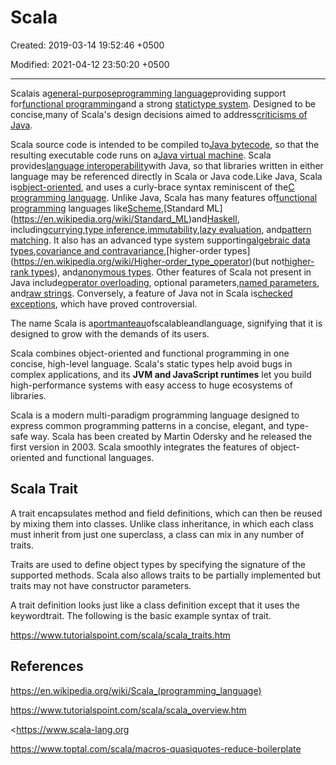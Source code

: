 # Scala

Created: 2019-03-14 19:52:46 +0500

Modified: 2021-04-12 23:50:20 +0500

---

Scalais a[general-purpose](https://en.wikipedia.org/wiki/General-purpose_programming_language)[programming language](https://en.wikipedia.org/wiki/Programming_language)providing support for[functional programming](https://en.wikipedia.org/wiki/Functional_programming)and a strong [static](https://en.wikipedia.org/wiki/Static_typing)[type system](https://en.wikipedia.org/wiki/Type_system). Designed to be concise,many of Scala's design decisions aimed to address[criticisms of Java](https://en.wikipedia.org/wiki/Criticism_of_Java).

Scala source code is intended to be compiled to[Java bytecode](https://en.wikipedia.org/wiki/Java_bytecode), so that the resulting executable code runs on a[Java virtual machine](https://en.wikipedia.org/wiki/Java_virtual_machine). Scala provides[language interoperability](https://en.wikipedia.org/wiki/Language_interoperability)with Java, so that libraries written in either language may be referenced directly in Scala or Java code.Like Java, Scala is[object-oriented](https://en.wikipedia.org/wiki/Object-oriented_programming), and uses a curly-brace syntax reminiscent of the[C programming language](https://en.wikipedia.org/wiki/C_(programming_language)). Unlike Java, Scala has many features of[functional programming](https://en.wikipedia.org/wiki/Functional_programming) languages like[Scheme](https://en.wikipedia.org/wiki/Scheme_(programming_language)),[Standard ML](https://en.wikipedia.org/wiki/Standard_ML)and[Haskell](https://en.wikipedia.org/wiki/Haskell_(programming_language)), including[currying](https://en.wikipedia.org/wiki/Currying),[type inference](https://en.wikipedia.org/wiki/Type_inference),[immutability](https://en.wikipedia.org/wiki/Immutability),[lazy evaluation](https://en.wikipedia.org/wiki/Lazy_evaluation), and[pattern matching](https://en.wikipedia.org/wiki/Pattern_matching). It also has an advanced type system supporting[algebraic data types](https://en.wikipedia.org/wiki/Algebraic_data_type),[covariance and contravariance](https://en.wikipedia.org/wiki/Covariance_and_contravariance_(computer_science)),[higher-order types](https://en.wikipedia.org/wiki/Higher-order_type_operator)(but not[higher-rank types](https://en.wikipedia.org/wiki/Parametric_polymorphism)), and[anonymous types](https://en.wikipedia.org/wiki/Anonymous_type). Other features of Scala not present in Java include[operator overloading](https://en.wikipedia.org/wiki/Operator_overloading), optional parameters,[named parameters](https://en.wikipedia.org/wiki/Named_parameter), and[raw strings](https://en.wikipedia.org/wiki/Raw_string). Conversely, a feature of Java not in Scala is[checked exceptions](https://en.wikipedia.org/wiki/Checked_exception), which have proved controversial.

The name Scala is a[portmanteau](https://en.wikipedia.org/wiki/Portmanteau)ofscalableandlanguage, signifying that it is designed to grow with the demands of its users.

Scala combines object-oriented and functional programming in one concise, high-level language. Scala's static types help avoid bugs in complex applications, and its **JVM and JavaScript runtimes** let you build high-performance systems with easy access to huge ecosystems of libraries.

Scala is a modern multi-paradigm programming language designed to express common programming patterns in a concise, elegant, and type-safe way. Scala has been created by Martin Odersky and he released the first version in 2003. Scala smoothly integrates the features of object-oriented and functional languages.

## Scala Trait

A trait encapsulates method and field definitions, which can then be reused by mixing them into classes. Unlike class inheritance, in which each class must inherit from just one superclass, a class can mix in any number of traits.

Traits are used to define object types by specifying the signature of the supported methods. Scala also allows traits to be partially implemented but traits may not have constructor parameters.

A trait definition looks just like a class definition except that it uses the keywordtrait. The following is the basic example syntax of trait.

<https://www.tutorialspoint.com/scala/scala_traits.htm>

## References

<https://en.wikipedia.org/wiki/Scala_(programming_language)>

<https://www.tutorialspoint.com/scala/scala_overview.htm>

<https://www.scala-lang.org

<https://www.toptal.com/scala/macros-quasiquotes-reduce-boilerplate>
